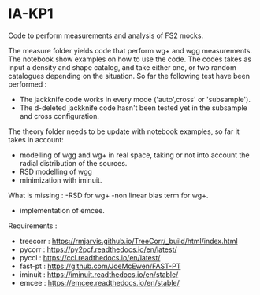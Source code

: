 # IA-KP1
Code to perform measurements and analysis of FS2 mocks.

The measure folder yields code that perform wg+ and wgg measurements.
The notebook show examples on how to use the code.
The codes takes as input a density and shape catalog, and take either one, or two random catalogues depending on the situation.
So far the following test have been performed :
- The jackknife code works in every mode ('auto',cross' or 'subsample').
- The d-deleted jackknife code hasn't been tested yet in the subsample and cross configuration.

The theory folder needs to be update with notebook examples, so far it takes in account:
- modelling of wgg and wg+ in real space, taking or not into account the radial distribution of the sources.
- RSD modelling of wgg
- minimization with iminuit.

What is missing :
-RSD for wg+
-non linear bias term for wg+.
- implementation of emcee.

Requirements : 
- treecorr : https://rmjarvis.github.io/TreeCorr/_build/html/index.html
- pycorr : https://py2pcf.readthedocs.io/en/latest/
- pyccl : https://ccl.readthedocs.io/en/latest/
- fast-pt : https://github.com/JoeMcEwen/FAST-PT
- iminuit : https://iminuit.readthedocs.io/en/stable/
- emcee : https://emcee.readthedocs.io/en/stable/
